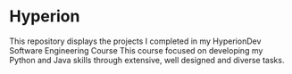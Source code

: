 # Hyperion
This repository displays the projects I completed in my HyperionDev Software Engineering Course
This course focused on developing my Python and Java skills through extensive, well designed and diverse tasks.
